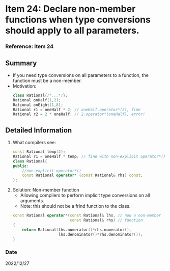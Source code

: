 # Item 24: Declare non-member functions when type conversions should apply to all parameters.

### Reference: Item 24

## Summary
- If you need type conversions on all parameters to a function, the function must be a non-member.
- Motivation:
    ~~~c++
    class Rational{/*...*/};
    Rational onHalf(1,2);
    Rational onEight(1,8);
    Rational r1 = oneHalf * 2; // oneHalf.operator*(2), fine
    Rational r2 = 2 * oneHalf; // 2.operator*(oneHalf), error!
    ~~~

## Detailed Information
1. What compilers see:    
    ~~~c++
    const Rational temp(2);
    Rational r1 = oneHalf * temp; // fine with non-explicit operator*()
    class Rational{
    public:
        //non-explicit operator*()
        const Rational operator* (const Rational& rhs) const; 
    };
    ~~~
2. Solution: Non-member function
    - Allowing compilers to perform implicit type conversions on all arguments.
    - Note: this should not be a frind function to the class.
    ~~~c++
    const Rational operator*(const Rational& lhs, // now a non-member
                             const Rational& rhs) // function
    {
        return Rational(lhs.numerator()*rhs.numerator(),
                        lhs.denominator()*rhs.denominator());
    }                             
    ~~~

### Date
2022/12/27